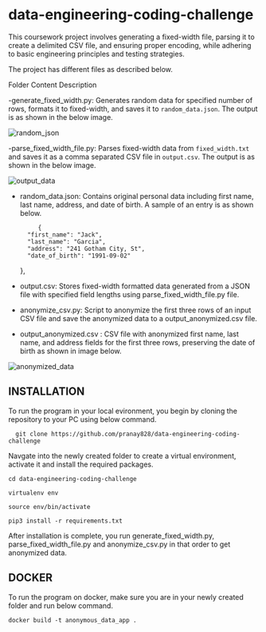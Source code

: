 # data-engineering-coding-challenge
This coursework project involves generating a fixed-width file, parsing it to create a delimited CSV file, and ensuring proper encoding, while adhering to basic engineering principles and testing strategies.

The project has different files as described below.

Folder Content Description

-generate_fixed_width.py: Generates random data for specified number of rows, formats it to fixed-width, and saves it to `random_data.json`.
    The output is as shown in the below image.
    
![random_json](https://github.com/user-attachments/assets/e6bc3f54-e2d8-4ebc-8888-b175731167b3)



-parse_fixed_width_file.py: Parses fixed-width data from `fixed_width.txt` and saves it as a comma separated CSV file in `output.csv`.
    The output is as shown in the below image.

    
![output_data](https://github.com/user-attachments/assets/1096d0d7-8444-43b6-8580-ccad454eb8f9)



- random_data.json: Contains original personal data including first name, last name, address, and date of birth.
    A sample of an entry is as shown below.

           {
        "first_name": "Jack",
        "last_name": "Garcia",
        "address": "241 Gotham City, St",
        "date_of_birth": "1991-09-02"
    },
  
- output.csv: Stores fixed-width formatted data generated from a JSON file with specified field lengths using parse_fixed_width_file.py file.
  
- anonymize_csv.py: Script to anonymize the first three rows of an input CSV file and save the anonymized data to a output_anonymized.csv file.

- output_anonymized.csv : CSV file with anonymized first name, last name, and address fields for the first three rows, preserving the date of birth as shown in image below.

  
![anonymized_data](https://github.com/user-attachments/assets/95478646-953d-4b7b-a7c2-dcf661a1c7d0)

<h2><b>INSTALLATION</b></h2>
To run the program in your local evironment, you begin by cloning the repository to your PC using below command.

      git clone https://github.com/pranay828/data-engineering-coding-challenge

Navgate into the newly created folder to create a virtual environment, activate it and install the required packages.

    cd data-engineering-coding-challenge

    virtualenv env

    source env/bin/activate

    pip3 install -r requirements.txt

After installation is complete, you run generate_fixed_width.py, parse_fixed_width_file.py and anonymize_csv.py in that order to get anonymized data.


<h2><b>DOCKER</b></h2>
To run the program on docker, make sure you are in your newly created folder and run below command.

    docker build -t anonymous_data_app .

